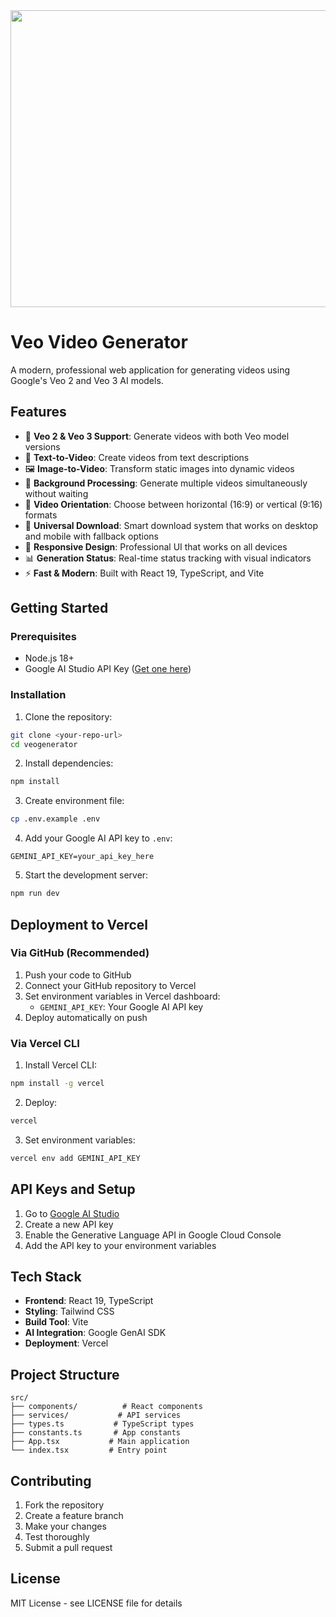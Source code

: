 <div align="center">
<img width="1200" height="475" alt="GHBanner" src="https://github.com/user-attachments/assets/0aa67016-6eaf-458a-adb2-6e31a0763ed6" />
</div>

# Veo Video Generator

A modern, professional web application for generating videos using Google's Veo 2 and Veo 3 AI models.

## Features

- 🎥 **Veo 2 & Veo 3 Support**: Generate videos with both Veo model versions
- 📝 **Text-to-Video**: Create videos from text descriptions
- 🖼️ **Image-to-Video**: Transform static images into dynamic videos
- 🔄 **Background Processing**: Generate multiple videos simultaneously without waiting
- 📐 **Video Orientation**: Choose between horizontal (16:9) or vertical (9:16) formats
- 💾 **Universal Download**: Smart download system that works on desktop and mobile with fallback options
- 📱 **Responsive Design**: Professional UI that works on all devices
- 📊 **Generation Status**: Real-time status tracking with visual indicators
- ⚡ **Fast & Modern**: Built with React 19, TypeScript, and Vite

## Getting Started

### Prerequisites

- Node.js 18+
- Google AI Studio API Key ([Get one here](https://aistudio.google.com/app/apikey))

### Installation

1. Clone the repository:
```bash
git clone <your-repo-url>
cd veogenerator
```

2. Install dependencies:
```bash
npm install
```

3. Create environment file:
```bash
cp .env.example .env
```

4. Add your Google AI API key to `.env`:
```env
GEMINI_API_KEY=your_api_key_here
```

5. Start the development server:
```bash
npm run dev
```

## Deployment to Vercel

### Via GitHub (Recommended)

1. Push your code to GitHub
2. Connect your GitHub repository to Vercel
3. Set environment variables in Vercel dashboard:
   - `GEMINI_API_KEY`: Your Google AI API key
4. Deploy automatically on push

### Via Vercel CLI

1. Install Vercel CLI:
```bash
npm install -g vercel
```

2. Deploy:
```bash
vercel
```

3. Set environment variables:
```bash
vercel env add GEMINI_API_KEY
```

## API Keys and Setup

1. Go to [Google AI Studio](https://aistudio.google.com/app/apikey)
2. Create a new API key
3. Enable the Generative Language API in Google Cloud Console
4. Add the API key to your environment variables

## Tech Stack

- **Frontend**: React 19, TypeScript
- **Styling**: Tailwind CSS
- **Build Tool**: Vite
- **AI Integration**: Google GenAI SDK
- **Deployment**: Vercel

## Project Structure

```
src/
├── components/          # React components
├── services/           # API services
├── types.ts           # TypeScript types
├── constants.ts       # App constants
├── App.tsx           # Main application
└── index.tsx         # Entry point
```

## Contributing

1. Fork the repository
2. Create a feature branch
3. Make your changes
4. Test thoroughly
5. Submit a pull request

## License

MIT License - see LICENSE file for details
